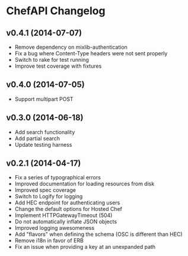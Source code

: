 ChefAPI Changelog
=================

v0.4.1 (2014-07-07)
-------------------
- Remove dependency on mixlib-authentication
- Fix a bug where Content-Type headers were not sent properly
- Switch to rake for test running
- Improve test coverage with fixtures

v0.4.0 (2014-07-05)
-------------------
- Support multipart POST

v0.3.0 (2014-06-18)
-------------------
- Add search functionality
- Add partial search
- Update testing harness


v0.2.1 (2014-04-17)
-------------------
- Fix a series of typographical errors
- Improved documentation for loading resources from disk
- Improved spec coverage
- Switch to Logify for logging
- Add HEC endpoint for authenticating users
- Change the default options for Hosted Chef
- Implement HTTPGatewayTimeout (504)
- Do not automatically inflate JSON objects
- Improved logging awesomeness
- Add "flavors" when defining the schema (OSC is different than HEC)
- Remove i18n in favor of ERB
- Fix an issue when providing a key at an unexpanded path
